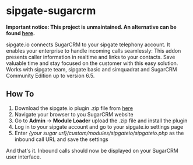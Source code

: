 # sipgate-sugarcrm

**Important notice: This project is unmaintained. An alternative can be found [here](https://mycrm.de/addon/sipgate-to-sugarcrm-cti-connector/).**

sipgate.io connects SugarCRM to your sipgate telephony account. It enables your enterprise to handle incoming calls seamlessly: This addon presents caller information in realtime and links to your contacts. Save valuable time and stay focused on the customer with this easy solution.  
Works with sipgate team, sipgate basic and simquadrat and SugarCRM Community Edition up to version 6.5.

## How To

1. Download the sipgate.io plugin .zip file from [here](https://github.com/sipgate/sipgate-sugarcrm/releases/latest)
2. Navigate your browser to you SugarCRM website
3. Go to **Admin** -> **Module Loader** upload the .zip file and install the plugin
4. Log in to your sipgate account and go to your sipgate.io settings page
5. Enter *{your sugar url}/custom/modules/sipgateio/sipgateio.php*  as the inbound call URL and save the settings

And that's it. Inbound calls should now be displayed on your SugarCRM user interface.

